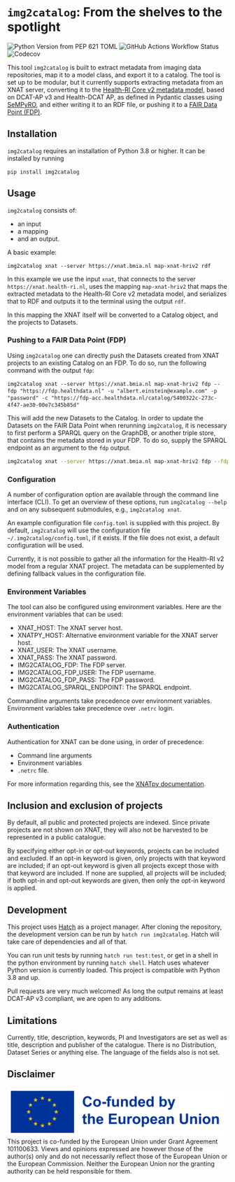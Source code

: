 # `img2catalog`: From the shelves to the spotlight

![Python Version from PEP 621 TOML](https://img.shields.io/python/required-version-toml?tomlFilePath=https%3A%2F%2Fraw.githubusercontent.com%2FHealth-RI%2Fimg2catalog%2Fmain%2Fpyproject.toml)
![GitHub Actions Workflow Status](https://img.shields.io/github/actions/workflow/status/Health-RI/img2catalog/python-test-package.yml)
![Codecov](https://img.shields.io/codecov/c/github/Health-RI/img2catalog)

This tool `img2catalog` is built to extract metadata from imaging data repositories, map it to a model class,
and export it to a catalog. The tool is set up to be modular, but it currently supports extracting metadata from 
an XNAT server, converting it to the [Health-RI Core v2 metadata model](https://github.com/Health-RI/health-ri-metadata/tree/v2.0.0),
based on DCAT-AP v3 and Health-DCAT AP,
as defined in Pydantic classes using [SeMPyRO](https://github.com/Health-RI/SeMPyRO), and either writing it 
to an RDF file, or pushing it to a [FAIR Data Point (FDP)](https://www.fairdatapoint.org/).

## Installation

`img2catalog` requires an installation of Python 3.8 or higher. It can be installed by running

```shell
pip install img2catalog
```

## Usage

`img2catalog` consists of:
- an input
- a mapping
- and an output.

A basic example:
```shell 
img2catalog xnat --server https://xnat.bmia.nl map-xnat-hriv2 rdf
```
In this example we use the input `xnat`, that connects to the server `https://xnat.health-ri.nl`,
uses the mapping `map-xnat-hriv2` that maps the extracted metadata to the Health-RI Core v2 metadata model, 
and serializes that to RDF and outputs it to the terminal using the output `rdf`. 

In this mapping the XNAT itself will be converted to a Catalog object, and the projects to Datasets.

### Pushing to a FAIR Data Point (FDP)

Using `img2catalog` one can directly push the Datasets created from XNAT projects to an existing Catalog on an FDP. 
To do so, run the following command with the output `fdp`:

```shell 
img2catalog xnat --server https://xnat.bmia.nl map-xnat-hriv2 fdp --fdp "https://fdp.healthdata.nl" -u "albert.einstein@example.com" -p "password" -c "https://fdp-acc.healthdata.nl/catalog/5400322c-273c-4f47-ae30-00e7c345b85d"
```
This will add the new Datasets to the Catalog. In order to update the Datasets on the FAIR Data Point when rerunning 
`img2catalog`, it is necessary to first perform a SPARQL query on the GraphDB, or another triple store, that contains
the metadata stored in your FDP. To do so, supply the SPARQL endpoint as an argument to the `fdp` output.

```sh
img2catalog xnat --server https://xnat.bmia.nl map-xnat-hriv2 fdp --fdp "https://fdp.healthdata.nl" -u "albert.einstein@example.com" -p "password" -c "https://fdp-acc.healthdata.nl/catalog/5400322c-273c-4f47-ae30-00e7c345b85d" -s "https://sparql-acc.healthdata.nl/repositories/fdp"
```   

### Configuration

A number of configuration option are available through the command line interface (CLI). To get an overview of these
options, run `img2catalog --help` and on any subsequent submodules, e.g., `img2catalog xnat`.

An example configuration file `config.toml` is supplied with this project. By default, `img2catalog`
will use the configuration file `~/.img2catalog/config.toml`, if it exists.
If the file does not exist, a default configuration will be used.

Currently, it is not possible to gather all the information for the Health-RI v2 model from a regular XNAT project.
The metadata can be supplemented by defining fallback values in the configuration file.

### Environment Variables

The tool can also be configured using environment variables. Here are the environment variables that can be used:
* XNAT_HOST: The XNAT server host.
* XNATPY_HOST: Alternative environment variable for the XNAT server host.
* XNAT_USER: The XNAT username.
* XNAT_PASS: The XNAT password.
* IMG2CATALOG_FDP: The FDP server.
* IMG2CATALOG_FDP_USER: The FDP username.
* IMG2CATALOG_FDP_PASS: The FDP password.
* IMG2CATALOG_SPARQL_ENDPOINT: The SPARQL endpoint.

Commandline arguments take precedence over environment variables. Environment variables take
precedence over `.netrc` login.

### Authentication

Authentication for XNAT can be done using, in order of precedence:
- Command line arguments
- Environment variables
- `.netrc` file.

For more information regarding this, see the [XNATpy documentation](https://xnat.readthedocs.io/en/latest/static/tutorial.html#credentials).

## Inclusion and exclusion of projects

By default, all public and protected projects are indexed. 
Since private projects are not shown on XNAT, they will also not be harvested to be represented in a public 
catalogue.

By specifying either opt-in or opt-out keywords, projects can be included and excluded.
If an opt-in keyword is given, only projects with that keyword are included; if an opt-out keyword is given
all projects except those with that keyword are included. If none are supplied, all projects will be included;
if both opt-in and opt-out keywords are given, then only the opt-in keyword is applied.

## Development

This project uses [Hatch](https://hatch.pypa.io/latest/) as a project manager. After cloning the
repository, the development version can be run by `hatch run img2catalog`. Hatch will take care of
dependencies and all of that.

You can run unit tests by running `hatch run test:test`, or get in a shell in the python environment by
running `hatch shell`. Hatch uses whatever Python version is currently loaded.
This project is compatible with Python 3.8 and up.

Pull requests are very much welcomed! As long the output remains at least DCAT-AP v3 compliant,
we are open to any additions.

## Limitations

Currently, title, description, keywords, PI and Investigators are set as well as title, description
and publisher of the catalogue. There is no Distribution, Dataset Series or anything else.
The language of the fields also is not set.

## Disclaimer

![Emblem co-funded by the European Union](/ext/EN_Co-fundedbytheEU_RGB_POS.png)
This project is co-funded by the European Union under Grant Agreement 101100633. Views and opinions
expressed are however those of the author(s) only and do not necessarily reflect those of the
European Union or the European Commission. Neither the European Union nor the granting authority can
be held responsible for them.
